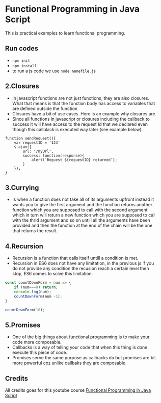 # Functional Programming in Java Script

This is practical examples to learn functional programming.

## Run codes

- `npm init`
- `npm install`
- to run a js code we use `node namefile.js`

## 2.Closures

- In javascript functions are not just functions, they are also closures. What that means is that the function body has access to variables that are defined outside the function.
- Closures have a bit of use cases. Here is an example why closures are.
- Since all functions in javascript or closures including the callback to success it will have access to the request Id that we declared even though this callblack is executed way later (see example below).

```javasript
function sendRequest(){
    var requestID = '123'
    $.ajax({
        url: '/myUrl',
        success: function(response){
            alert(`Request ${requestID} returned`);
        }
    });
}
```

## 3.Currying

- Is when a function does not take all of its arguments upfront instead it wants you to give the first argument and the function returns another function which you are supposed to call with the second argument which in turn will return a new function which you are supposed to call with the thrid argument and so on untill all the arguments have been provided and then the function at the end of the chain will be the one that returns the result.

## 4.Recursion

- Recursion is a function that calls itself untill a condition is met.
- Recursion in ES6 does not have any limitation, in the previous js if you do not provide any condition the recusion reach a certain level then stop, ES6 comes to solve this limitation.

```javascript
const countDownForm = num => {
    if (num===0) return;
    console.log(num);
    countDownForm(num -1);
}

countDownForm(10);
```

## 5.Promises

- One of the big things about functional programming is to make your code more composable.
- Callbacks is a way of telling your code that when this thing is done execute this piece of code.
- Promises serve the same purpose as callbacks do but promises are bit more powerful coz unlike callbaks they are composable.

## Credits

All credits goes for this youtube course [Functional Programming in Java Script]( https://www.youtube.com/playlist?list=PL0zVEGEvSaeEd9hlmCXrk5yUyqUag-n84)
